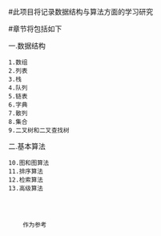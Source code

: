#此项目将记录数据结构与算法方面的学习研究

#章节将包括如下

一.数据结构
    
    1.数组
    2.列表
    3.栈
    4.队列
    5.链表
    6.字典
    7.散列
    8.集合
    9.二叉树和二叉查找树

二.基本算法
    
    10.图和图算法
    11.排序算法
    12.检索算法
    13.高级算法




        作为参考
